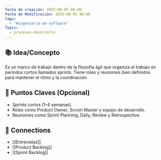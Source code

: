 ```yaml
---
Fecha de creación: 2025-08-05 00:00
Fecha de Modificación: 2025-08-05 00:00
tags:
  - "#ingeniería-de-software"
Topic:
  - procesos-desarrollo
---
```



## 📚 Idea/Concepto 
Es un marco de trabajo dentro de la filosofía ágil que organiza el trabajo en periodos cortos llamados sprints. Tiene roles y reuniones bien definidos para mantener el ritmo y la coordinación.
## 📌 Puntos Claves (Opcional)
- Sprints cortos (1–4 semanas).
- Roles como Product Owner, Scrum Master y equipo de desarrollo.
- Reuniones como Sprint Planning, Daily, Review y Retrospective.
## 🔗 Connections
- [[Entrevistas]]
- [[Product Backlog]]
- [[Sprint Backlog]]

